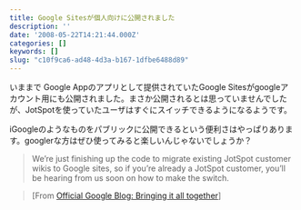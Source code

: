 ```yaml
---
title: Google Sitesが個人向けに公開されました
description: ''
date: '2008-05-22T14:21:44.000Z'
categories: []
keywords: []
slug: "c10f9ca6-ad48-4d3a-b167-1dfbe6488d89"
---
```

いままで Google Appのアプリとして提供されていたGoogle Sitesがgoogleアカウント用にも公開されました。まさか公開されるとは思っていませんでしたが、JotSpotを使っていたユーザはすぐにスイッチできるようになるようです。

iGoogleのようなものをパブリックに公開できるという便利さはやっぱりあります。googlerな方はぜひ使ってみると楽しいんじゃないでしょうか？

> We’re just finishing up the code to migrate existing JotSpot customer wikis to Google sites, so if you’re already a JotSpot customer, you’ll be hearing from us soon on how to make the switch.

> \[From [Official Google Blog: Bringing it all together](http://googleblog.blogspot.com/2008/02/bringing-it-all-together.html)\]